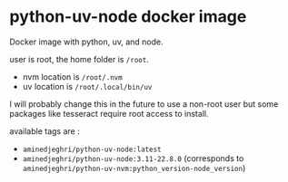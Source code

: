 # python-uv-node docker image
Docker image with python, uv, and node.

user is root, the home folder is `/root`.
- nvm location is `/root/.nvm`
- uv location is `/root/.local/bin/uv`

I will probably change this in the future to use a non-root user but some packages like tesseract require root access to install.

available tags are :
- `aminedjeghri/python-uv-node:latest`
- `aminedjeghri/python-uv-node:3.11-22.8.0` (corresponds to `aminedjeghri/python-uv-nvm:python_version-node_version`)
